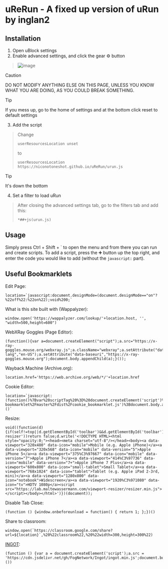 # uReRun - A fixed up version of uRun by inglan2
## Installation
1. Open uBlock settings
2. Enable advanced settings, and click the gear ⚙️ button
> ![image](https://github.com/Inglan2/uRun/assets/117789688/e7d21961-4d76-45a8-afe1-f97479763928)

> [!CAUTION]
> DO NOT MODIFY ANYTHING ELSE ON THIS PAGE, UNLESS YOU KNOW WHAT YOU ARE DOING, AS YOU COULD BREAK SOMETHING.

> [!TIP]
> If you mess up, go to the home of settings and at the bottom click reset to default settings

3. Add the script
> Change
> ```
> userResourcesLocation unset
> ```
> to
> ```
> userResourcesLocation https://niconotoneshot.github.io/uReRun/urun.js
> ```

> [!TIP]
> It's down the bottom
4. Set a filter to load uRun
> After closing the advanced settings tab, go to the filters tab and add this:
> ```
> *##+js(urun.js)
> ```

## Usage
Simply press Ctrl + Shift + \` to open the menu and from there you can run and create scripts. To add a script, press the ➕ button up the top right, and enter the code you would like to add (without the `javascript:` part).

## Useful Bookmarklets
Edit Page:
```
location=`javascript:document.designMode=(document.designMode=="on"?%22off%22:%22on%22);void%200;`
```
What is this site built with (Wappalyzer):
```
window.open('https://wappalyzer.com/lookup/'+location.host, '', "width=500,height=600")
```
WebXRay Goggles (Page Editor):
```
(function(){var a=document.createElement("script");a.src="https://x-ray-goggles.mouse.org/webxray.js";a.className="webxray";a.setAttribute("data-lang","en-US");a.setAttribute("data-baseuri","https://x-ray-goggles.mouse.org");document.body.appendChild(a);}());
```
Wayback Machine (Archive.org):
```
location.href='https://web.archive.org/web/*/'+location.href
```
Cookie Editor:
```
location=`javascript:(function()%7Bvar%20scriptTag%20%3D%20document.createElement('script')%3BscriptTag.setAttribute('src'%2C%20'https%3A%2F%2Frawgit.com%2Fvbachevhx%2Fcookie-bookmarklet%2Fmaster%2Fdist%2Fcookie_bookmarklet.js')%3Bdocument.body.appendChild(scriptTag)%3B%7D)()`
```
Resize:
```
void((function(d){if(self!=top||d.getElementById('toolbar')&&d.getElementById('toolbar').getAttribute('data-resizer'))return false;d.write('<!DOCTYPE HTML><html style="opacity:0;"><head><meta charset="utf-8"/></head><body><a data-viewport="320x480" data-icon="mobile">Mobile (e.g. Apple iPhone)</a><a data-viewport="320x568" data-icon="mobile" data-version="5">Apple iPhone 5</a><a data-viewport="375%C3%97667" data-icon="mobile" data-version="7">Apple iPhone 7</a><a data-viewport="414%C3%97736" data-icon="mobile" data-version="7+">Apple iPhone 7 Plus</a><a data-viewport="600x800" data-icon="small-tablet">Small Tablet</a><a data-viewport="768x1024" data-icon="tablet">Tablet (e.g. Apple iPad 2-3rd, mini)</a><a data-viewport="1280x800" data-icon="notebook">Widescreen</a><a data-viewport="1920%C3%971080" data-icon="tv">HDTV 1080p</a><script src="https://lab.maltewassermann.com/viewport-resizer/resizer.min.js"></script></body></html>')})(document));
```
Disable Tab Close:
```
(function () {window.onbeforeunload = function() { return 1; };})()
```
Share to classroom:
```
window.open(`https://classroom.google.com/share?url=${location}`,%20%22classroom%22,%20%22width=300,height=300%22)
```
[INGOT](https://github.com/3kh0/ext-remover?tab=readme-ov-file#ingot):
```
(function () {var a = document.createElement('script');a.src = 'https://cdn.jsdelivr.net/gh/FogNetwork/Ingot/ingot.min.js';document.body.appendChild(a);}())
```
